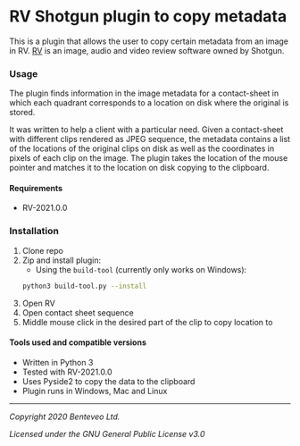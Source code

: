 # RV Shotgun plugin to copy metadata
This is a plugin that allows the user to copy certain metadata from an image in RV.
[RV](https://www.shotgunsoftware.com/rv) is an image, audio and video review software owned by Shotgun.

### Usage

The plugin finds information in the image metadata for a contact-sheet in which each quadrant corresponds to a location 
on disk where the original is stored.

It was written to help a client with a particular need. Given a contact-sheet with different clips rendered as JPEG 
sequence, the metadata contains a list of the locations of the original clips on disk
as well as the coordinates in pixels of each clip on the image. The plugin takes the location
of the mouse pointer and matches it to the location on disk copying to the clipboard.

#### Requirements

* RV-2021.0.0

### Installation

1. Clone repo
2. Zip and install plugin:
    * Using the `build-tool` (currently only works on Windows):
    ```bash
    python3 build-tool.py --install
    ```
3. Open RV
4. Open contact sheet sequence
5. Middle mouse click in the desired part of the clip to copy location to 

#### Tools used and compatible versions

* Written in Python 3
* Tested with RV-2021.0.0
* Uses Pyside2 to copy the data to the clipboard
* Plugin runs in Windows, Mac and Linux


----------------------------------------------------------------------------
_Copyright 2020 Benteveo Ltd._

_Licensed under the GNU General Public License v3.0_
